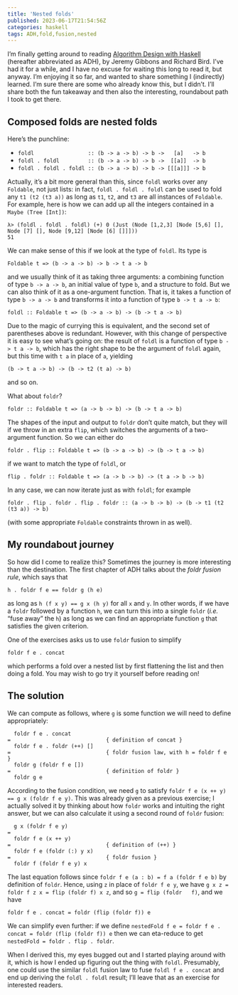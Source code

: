 ```yaml
---
title: 'Nested folds'
published: 2023-06-17T21:54:56Z
categories: haskell
tags: ADH,fold,fusion,nested
---
```


<p>I’m finally getting around to reading <a href="https://www.cs.ox.ac.uk/publications/books/adwh/">Algorithm Design with Haskell</a> (hereafter abbreviated as ADH), by Jeremy Gibbons and Richard Bird. I’ve had it for a while, and I have no excuse for waiting this long to read it, but anyway. I’m enjoying it so far, and wanted to share something I (indirectly) learned. I’m sure there are some who already know this, but I didn’t. I’ll share both the fun takeaway and then also the interesting, roundabout path I took to get there.</p>
<h2 id="composed-folds-are-nested-folds">Composed folds are nested folds</h2>
<p>Here’s the punchline:</p>
<ul>
<li><code>foldl                 :: (b -&gt; a -&gt; b) -&gt; b -&gt;   [a]   -&gt; b</code></li>
<li><code>foldl . foldl         :: (b -&gt; a -&gt; b) -&gt; b -&gt;  [[a]]  -&gt; b</code></li>
<li><code>foldl . foldl . foldl :: (b -&gt; a -&gt; b) -&gt; b -&gt; [[[a]]] -&gt; b</code></li>
</ul>
<p>Actually, it’s a bit more general than this, since <code>foldl</code> works over any <code>Foldable</code>, not just lists: in fact, <code>foldl . foldl . foldl</code> can be used to fold any <code>t1 (t2 (t3 a))</code> as long as <code>t1</code>, <code>t2</code>, and <code>t3</code> are all instances of <code>Foldable</code>. For example, here is how we can add up all the integers contained in a <code>Maybe (Tree [Int])</code>:</p>
<pre><code>λ&gt; (foldl . foldl . foldl) (+) 0 (Just (Node [1,2,3] [Node [5,6] [], Node [7] [], Node [9,12] [Node [6] []]]))
51</code></pre>
<p>We can make sense of this if we look at the type of <code>foldl</code>. Its type is</p>
<pre><code>Foldable t =&gt; (b -&gt; a -&gt; b) -&gt; b -&gt; t a -&gt; b</code></pre>
<p>and we usually think of it as taking three arguments: a combining function of type <code>b -&gt; a -&gt; b</code>, an initial value of type <code>b</code>, and a structure to fold. But we can also think of it as a one-argument function. That is, it takes a function of type <code>b -&gt; a -&gt; b</code> and transforms it into a function of type <code>b -&gt; t a -&gt; b</code>:</p>
<pre><code>foldl :: Foldable t =&gt; (b -&gt; a -&gt; b) -&gt; (b -&gt; t a -&gt; b)</code></pre>
<p>Due to the magic of currying this is equivalent, and the second set of parentheses above is redundant. However, with this change of perspective it is easy to see what’s going on: the result of <code>foldl</code> is a function of type <code>b -&gt; t a -&gt; b</code>, which has the right shape to be the argument of <code>foldl</code> again, but this time with <code>t a</code> in place of <code>a</code>, yielding</p>
<pre><code>(b -&gt; t a -&gt; b) -&gt; (b -&gt; t2 (t a) -&gt; b)</code></pre>
<p>and so on.</p>
<p>What about <code>foldr</code>?</p>
<pre><code>foldr :: Foldable t =&gt; (a -&gt; b -&gt; b) -&gt; (b -&gt; t a -&gt; b)</code></pre>
<p>The shapes of the input and output to <code>foldr</code> don’t quite match, but they will if we throw in an extra <code>flip</code>, which switches the arguments of a two-argument function. So we can either do</p>
<pre><code>foldr . flip :: Foldable t =&gt; (b -&gt; a -&gt; b) -&gt; (b -&gt; t a -&gt; b)</code></pre>
<p>if we want to match the type of <code>foldl</code>, or</p>
<pre><code>flip . foldr :: Foldable t =&gt; (a -&gt; b -&gt; b) -&gt; (t a -&gt; b -&gt; b)</code></pre>
<p>In any case, we can now iterate just as with <code>foldl</code>; for example</p>
<pre><code>foldr . flip . foldr . flip . foldr :: (a -&gt; b -&gt; b) -&gt; (b -&gt; t1 (t2 (t3 a)) -&gt; b)</code></pre>
<p>(with some appropriate <code>Foldable</code> constraints thrown in as well).</p>
<h2 id="my-roundabout-journey">My roundabout journey</h2>
<p>So how did I come to realize this? Sometimes the journey is more interesting than the destination. The first chapter of ADH talks about the <em>foldr fusion rule</em>, which says that</p>
<pre><code>h . foldr f e == foldr g (h e)</code></pre>
<p>as long as <code>h (f x y) == g x (h y)</code> for all <code>x</code> and <code>y</code>. In other words, if we have a <code>foldr</code> followed by a function <code>h</code>, we can turn this into a single <code>foldr</code> (<em>i.e.</em> “fuse away” the <code>h</code>) as long as we can find an appropriate function <code>g</code> that satisfies the given criterion.</p>
<p>One of the exercises asks us to use <code>foldr</code> fusion to simplify</p>
<pre><code>foldr f e . concat</code></pre>
<p>which performs a fold over a nested list by first flattening the list and then doing a fold. You may wish to go try it yourself before reading on!</p>
<h2 id="the-solution">The solution</h2>
<p>We can compute as follows, where <code>g</code> is some function we will need to define appropriately:</p>
<pre><code>  foldr f e . concat
=                              { definition of concat }
  foldr f e . foldr (++) []
=                              { foldr fusion law, with h = foldr f e }
  foldr g (foldr f e [])
=                              { definition of foldr }
  foldr g e</code></pre>
<p>According to the fusion condition, we need <code>g</code> to satisfy <code>foldr f e (x ++ y) == g x (foldr f e y)</code>. This was already given as a previous exercise; I actually solved it by thinking about how <code>foldr</code> works and intuiting the right answer, but we can also calculate it using a second round of <code>foldr</code> fusion:</p>
<pre><code>  g x (foldr f e y)
=
  foldr f e (x ++ y)
=                              { definition of (++) }
  foldr f e (foldr (:) y x)
=                              { foldr fusion }
  foldr f (foldr f e y) x</code></pre>
<p>The last equation follows since <code>foldr f e (a : b) = f a (foldr f e b)</code> by definition of <code>foldr</code>. Hence, using <code>z</code> in place of <code>foldr f e y</code>, we have <code>g x z = foldr f z x = flip (foldr f) x z</code>, and so <code>g = flip (foldr   f)</code>, and we have</p>
<pre><code>foldr f e . concat = foldr (flip (foldr f)) e</code></pre>
<p>We can simplify even further: if we define <code>nestedFold f e = foldr f e . concat = foldr (flip (foldr f)) e</code> then we can eta-reduce to get <code>nestedFold = foldr . flip . foldr</code>.</p>
<p>When I derived this, my eyes bugged out and I started playing around with it, which is how I ended up figuring out the thing with <code>foldl</code>. Presumably, one could use the similar <code>foldl</code> fusion law to fuse <code>foldl f e . concat</code> and end up deriving the <code>foldl . foldl</code> result; I’ll leave that as an exercise for interested readers.</p>

